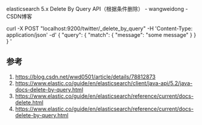 elasticsearch 5.x Delete By Query API（根据条件删除） - wangweidong - CSDN博客 

curl -X POST "localhost:9200/twitter/_delete_by_query" -H 'Content-Type: application/json' -d'
{
  "query": { 
    "match": {
      "message": "some message"
    }
  }
}
'

## 参考

1. https://blog.csdn.net/wwd0501/article/details/78812873
2. https://www.elastic.co/guide/en/elasticsearch/client/java-api/5.2/java-docs-delete-by-query.html
3. https://www.elastic.co/guide/en/elasticsearch/reference/current/docs-delete.html
4. https://www.elastic.co/guide/en/elasticsearch/reference/current/docs-delete-by-query.html